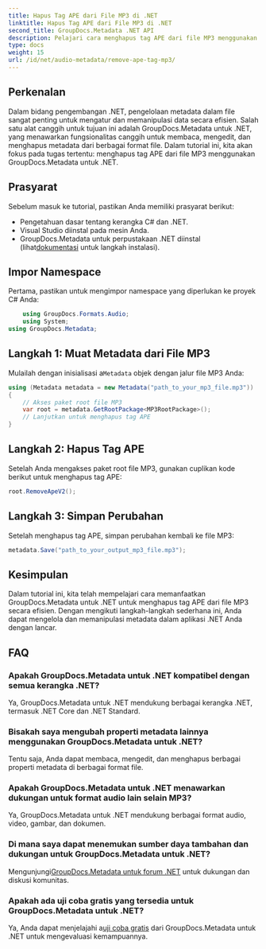 ```yaml
---
title: Hapus Tag APE dari File MP3 di .NET
linktitle: Hapus Tag APE dari File MP3 di .NET
second_title: GroupDocs.Metadata .NET API
description: Pelajari cara menghapus tag APE dari file MP3 menggunakan GroupDocs.Metadata untuk .NET. Kelola metadata di aplikasi .NET Anda dengan mudah.
type: docs
weight: 15
url: /id/net/audio-metadata/remove-ape-tag-mp3/
---
```

## Perkenalan
Dalam bidang pengembangan .NET, pengelolaan metadata dalam file sangat penting untuk mengatur dan memanipulasi data secara efisien. Salah satu alat canggih untuk tujuan ini adalah GroupDocs.Metadata untuk .NET, yang menawarkan fungsionalitas canggih untuk membaca, mengedit, dan menghapus metadata dari berbagai format file. Dalam tutorial ini, kita akan fokus pada tugas tertentu: menghapus tag APE dari file MP3 menggunakan GroupDocs.Metadata untuk .NET. 
## Prasyarat
Sebelum masuk ke tutorial, pastikan Anda memiliki prasyarat berikut:
- Pengetahuan dasar tentang kerangka C# dan .NET.
- Visual Studio diinstal pada mesin Anda.
-  GroupDocs.Metadata untuk perpustakaan .NET diinstal (lihat[dokumentasi](https://reference.groupdocs.com/metadata/net/) untuk langkah instalasi).

## Impor Namespace
Pertama, pastikan untuk mengimpor namespace yang diperlukan ke proyek C# Anda:
```csharp
    using GroupDocs.Formats.Audio;
    using System;
using GroupDocs.Metadata;
```
## Langkah 1: Muat Metadata dari File MP3
 Mulailah dengan inisialisasi a`Metadata` objek dengan jalur file MP3 Anda:
```csharp
using (Metadata metadata = new Metadata("path_to_your_mp3_file.mp3"))
{
    // Akses paket root file MP3
    var root = metadata.GetRootPackage<MP3RootPackage>();
    // Lanjutkan untuk menghapus tag APE
}
```
## Langkah 2: Hapus Tag APE
Setelah Anda mengakses paket root file MP3, gunakan cuplikan kode berikut untuk menghapus tag APE:
```csharp
root.RemoveApeV2();
```
## Langkah 3: Simpan Perubahan
Setelah menghapus tag APE, simpan perubahan kembali ke file MP3:
```csharp
metadata.Save("path_to_your_output_mp3_file.mp3");
```

## Kesimpulan
Dalam tutorial ini, kita telah mempelajari cara memanfaatkan GroupDocs.Metadata untuk .NET untuk menghapus tag APE dari file MP3 secara efisien. Dengan mengikuti langkah-langkah sederhana ini, Anda dapat mengelola dan memanipulasi metadata dalam aplikasi .NET Anda dengan lancar.

## FAQ
### Apakah GroupDocs.Metadata untuk .NET kompatibel dengan semua kerangka .NET?
Ya, GroupDocs.Metadata untuk .NET mendukung berbagai kerangka .NET, termasuk .NET Core dan .NET Standard.
### Bisakah saya mengubah properti metadata lainnya menggunakan GroupDocs.Metadata untuk .NET?
Tentu saja, Anda dapat membaca, mengedit, dan menghapus berbagai properti metadata di berbagai format file.
### Apakah GroupDocs.Metadata untuk .NET menawarkan dukungan untuk format audio lain selain MP3?
Ya, GroupDocs.Metadata untuk .NET mendukung berbagai format audio, video, gambar, dan dokumen.
### Di mana saya dapat menemukan sumber daya tambahan dan dukungan untuk GroupDocs.Metadata untuk .NET?
 Mengunjungi[GroupDocs.Metadata untuk forum .NET](https://forum.groupdocs.com/c/metadata/14) untuk dukungan dan diskusi komunitas.
### Apakah ada uji coba gratis yang tersedia untuk GroupDocs.Metadata untuk .NET?
 Ya, Anda dapat menjelajahi a[uji coba gratis](https://releases.groupdocs.com/) dari GroupDocs.Metadata untuk .NET untuk mengevaluasi kemampuannya.